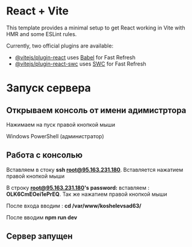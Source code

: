 # React + Vite

This template provides a minimal setup to get React working in Vite with HMR and some ESLint rules.

Currently, two official plugins are available:

- [@vitejs/plugin-react](https://github.com/vitejs/vite-plugin-react/blob/main/packages/plugin-react/README.md) uses [Babel](https://babeljs.io/) for Fast Refresh
- [@vitejs/plugin-react-swc](https://github.com/vitejs/vite-plugin-react-swc) uses [SWC](https://swc.rs/) for Fast Refresh

# Запуск сервера 

## Открываем консоль от имени адимистртора 
  Нажимаем на пуск правой кнопкой мыши

  Windows PowerShell (администратор)
## Работа с консолью 
  Вставляем в стоку **ssh root@95.163.231.180**. Вставляется нажатием правой кнопкой мыши

  В строку **root@95.163.231.180's password:** вставляем : **OLK6CmEOei1ePrEQ**. Так же нажатием правой кнопкой мыши

  После входа вводим : **cd /var/www/koshelevsad63/**

  После вводим **npm run dev**

  ## Сервер запущен
